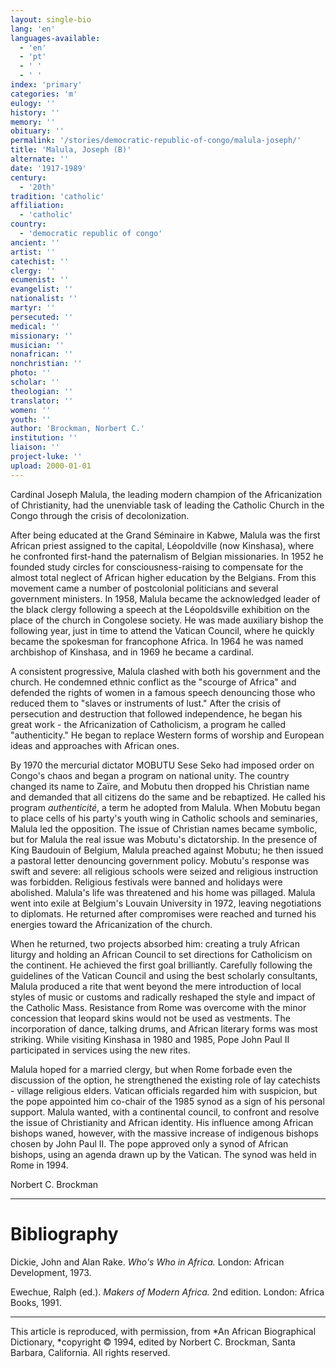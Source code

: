 ```yaml
---
layout: single-bio
lang: 'en'
languages-available:
  - 'en'
  - 'pt'
  - ' '
  - ' '
index: 'primary'
categories: 'm'
eulogy: ''
history: ''
memory: ''
obituary: ''
permalink: '/stories/democratic-republic-of-congo/malula-joseph/'
title: 'Malula, Joseph (B)'
alternate: ''
date: '1917-1989'
century:
  - '20th'
tradition: 'catholic'
affiliation:
  - 'catholic'
country:
  - 'democratic republic of congo'
ancient: ''
artist: ''
catechist: ''
clergy: ''
ecumenist: ''
evangelist: ''
nationalist: ''
martyr: ''
persecuted: ''
medical: ''
missionary: ''
musician: ''
nonafrican: ''
nonchristian: ''
photo: ''
scholar: ''
theologian: ''
translator: ''
women: ''
youth: ''
author: 'Brockman, Norbert C.'
institution: ''
liaison: ''
project-luke: ''
upload: 2000-01-01
---
```



Cardinal Joseph Malula, the leading modern champion of the Africanization of Christianity, had the unenviable task of leading the Catholic Church in the Congo through the crisis of decolonization.

After being educated at the Grand Séminaire in Kabwe, Malula was the first African priest assigned to the  capital, Léopoldville (now Kinshasa), where he confronted first-hand the paternalism of Belgian missionaries.  In 1952 he founded study circles for consciousness-raising to compensate for the almost total neglect of African higher education by the Belgians.  From this movement came a number of postcolonial politicians and several government ministers.  In 1958, Malula became the acknowledged leader of the black clergy following a speech at the Léopoldsville exhibition on the place of the church in Congolese society.  He was made auxiliary bishop the following year, just in time to attend the Vatican Council, where he quickly became the spokesman for francophone Africa.  In 1964 he was named archbishop of Kinshasa, and in 1969 he became a cardinal.

A consistent progressive, Malula clashed with both his government and the church.  He condemned ethnic conflict as the "scourge of Africa" and defended the rights of women in a famous speech denouncing those who reduced them to "slaves or instruments of lust."  After the crisis of persecution and destruction that followed independence, he began his great work - the Africanization of Catholicism, a program he called "authenticity."  He began to replace Western forms of worship and European ideas and approaches with African ones.

By 1970 the mercurial dictator MOBUTU Sese Seko had imposed order on Congo's chaos and began a program on national unity.  The country changed its name to Zaïre, and Mobutu then dropped his Christian name and demanded that all citizens do the same and be rebaptized.  He called his program *authenticité*, a term he adopted from Malula.  When Mobutu began to place cells of his party's youth wing in Catholic schools and seminaries, Malula led the opposition.  The issue of Christian names became symbolic, but for Malula the real issue was Mobutu's dictatorship.  In the presence of King Baudouin of Belgium, Malula preached against Mobutu; he then issued a pastoral letter denouncing government policy.  Mobutu's response was swift and severe:  all religious schools were seized and religious instruction was forbidden.  Religious festivals were banned and holidays were abolished.  Malula's life was threatened and his home was pillaged.  Malula went into exile at Belgium's Louvain University in 1972, leaving negotiations to diplomats.  He returned after compromises were reached and turned his energies toward the Africanization of the church.

When he returned, two projects absorbed him: creating a truly African liturgy and holding an African Council to set directions for Catholicism on the continent.  He achieved the first goal brilliantly.  Carefully following the guidelines of the Vatican Council and using the best scholarly consultants, Malula produced a rite that went beyond the mere introduction of local styles of music or customs and radically reshaped the style and impact of the Catholic Mass.  Resistance from Rome was overcome with the minor concession that leopard skins would not be used as vestments.  The incorporation of dance, talking drums, and African literary forms was most striking.  While visiting Kinshasa in 1980 and 1985, Pope John Paul II participated in services using the new rites.

Malula hoped for a married clergy, but when Rome forbade even the discussion of the  option, he strengthened the existing role of lay catechists -  village religious elders.  Vatican officials regarded him with suspicion, but the pope appointed him co-chair of the 1985 synod as a sign of his personal support.  Malula wanted, with a continental council, to confront and resolve the issue of Christianity and African identity.  His influence among African bishops waned, however, with the massive increase of indigenous bishops chosen by John Paul II.  The pope approved only a synod of African bishops, using an agenda drawn up by the Vatican.  The synod was held in Rome in 1994.

Norbert C. Brockman

---

# Bibliography

Dickie, John and Alan Rake.  *Who's Who in Africa.*   London: African Development, 1973.

Ewechue, Ralph (ed.).  *Makers of Modern Africa.*  2nd edition.  London: Africa Books, 1991.

---

This article is reproduced, with permission, from *An African Biographical Dictionary, *copyright &copy; 1994, edited by Norbert C. Brockman, Santa Barbara, California. All rights reserved.